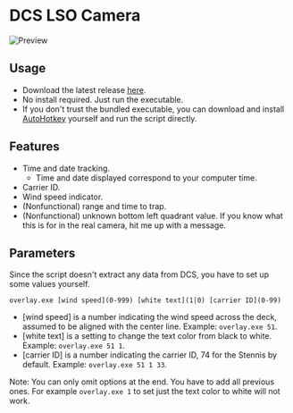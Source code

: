 # DCS LSO Camera
![Preview](https://i.imgur.com/7lb8GO0.png)

## Usage
- Download the latest release [here](https://github.com/Cephel/DCS-LSO-Camera/releases/latest).
- No install required. Just run the executable.
- If you don't trust the bundled executable, you can download and install [AutoHotkey](https://autohotkey.com/) yourself and run the script directly.

## Features
- Time and date tracking.
	- Time and date displayed correspond to your computer time.
- Carrier ID.
- Wind speed indicator.
- (Nonfunctional) range and time to trap.
- (Nonfunctional) unknown bottom left quadrant value. If you know what this is for in the real camera, hit me up with a message.

## Parameters
Since the script doesn't extract any data from DCS, you have to set up some values yourself.
```
overlay.exe [wind speed](0-999) [white text](1|0) [carrier ID](0-99)
```
- [wind speed] is a number indicating the wind speed across the deck, assumed to be aligned with the center line. Example: `overlay.exe 51`.
- [white text] is a setting to change the text color from black to white. Example: `overlay.exe 51 1`.
- [carrier ID] is a number indicating the carrier ID, 74 for the Stennis by default. Example: `overlay.exe 51 1 33`.

Note: You can only omit options at the end. You have to add all previous ones. For example `overlay.exe 1` to set just the text color to white will not work.
